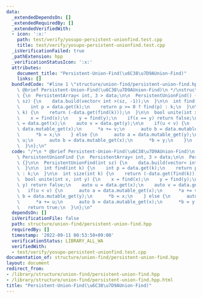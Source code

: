 ```yaml
---
data:
  _extendedDependsOn: []
  _extendedRequiredBy: []
  _extendedVerifiedWith:
  - icon: ':x:'
    path: test/verify/yosupo-persistent-unionfind.test.cpp
    title: test/verify/yosupo-persistent-unionfind.test.cpp
  _isVerificationFailed: true
  _pathExtension: hpp
  _verificationStatusIcon: ':x:'
  attributes:
    document_title: "Persistent-Union-Find(\u6C38\u7D9AUnion-Find)"
    links: []
  bundledCode: "#line 1 \"structure/union-find/persistent-union-find.hpp\"\n/*\n *\
    \ @brief Persistent-Union-Find(\u6C38\u7D9AUnion-Find)\n */\nstruct PersistentUnionFind\
    \ {\n  PersistentArray< int, 3 > data;\n\n  PersistentUnionFind() {}\n\n  PersistentUnionFind(int\
    \ sz) {\n    data.build(vector< int >(sz, -1));\n  }\n\n  int find(int k) {\n\
    \    int p = data.get(k);\n    return p >= 0 ? find(p) : k;\n  }\n\n  int size(int\
    \ k) {\n    return (-data.get(find(k)));\n  }\n\n  bool unite(int x, int y) {\n\
    \    x = find(x);\n    y = find(y);\n    if(x == y) return false;\n    auto u\
    \ = data.get(x);\n    auto v = data.get(y);\n\n    if(u < v) {\n      auto a =\
    \ data.mutable_get(x);\n      *a += v;\n      auto b = data.mutable_get(y);\n\
    \      *b = x;\n    } else {\n      auto a = data.mutable_get(y);\n      *a +=\
    \ u;\n      auto b = data.mutable_get(x);\n      *b = y;\n    }\n    return true;\n\
    \  }\n};\n"
  code: "/*\n * @brief Persistent-Union-Find(\u6C38\u7D9AUnion-Find)\n */\nstruct\
    \ PersistentUnionFind {\n  PersistentArray< int, 3 > data;\n\n  PersistentUnionFind()\
    \ {}\n\n  PersistentUnionFind(int sz) {\n    data.build(vector< int >(sz, -1));\n\
    \  }\n\n  int find(int k) {\n    int p = data.get(k);\n    return p >= 0 ? find(p)\
    \ : k;\n  }\n\n  int size(int k) {\n    return (-data.get(find(k)));\n  }\n\n\
    \  bool unite(int x, int y) {\n    x = find(x);\n    y = find(y);\n    if(x ==\
    \ y) return false;\n    auto u = data.get(x);\n    auto v = data.get(y);\n\n \
    \   if(u < v) {\n      auto a = data.mutable_get(x);\n      *a += v;\n      auto\
    \ b = data.mutable_get(y);\n      *b = x;\n    } else {\n      auto a = data.mutable_get(y);\n\
    \      *a += u;\n      auto b = data.mutable_get(x);\n      *b = y;\n    }\n \
    \   return true;\n  }\n};\n"
  dependsOn: []
  isVerificationFile: false
  path: structure/union-find/persistent-union-find.hpp
  requiredBy: []
  timestamp: '2022-09-11 00:53:50+09:00'
  verificationStatus: LIBRARY_ALL_WA
  verifiedWith:
  - test/verify/yosupo-persistent-unionfind.test.cpp
documentation_of: structure/union-find/persistent-union-find.hpp
layout: document
redirect_from:
- /library/structure/union-find/persistent-union-find.hpp
- /library/structure/union-find/persistent-union-find.hpp.html
title: "Persistent-Union-Find(\u6C38\u7D9AUnion-Find)"
---
```

